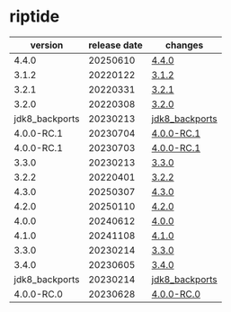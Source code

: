 # riptide	


|version|release date|changes|
|---|---|---|
|4.4.0|20250610|[4.4.0](./4.4.0-20250610.md)|
|3.1.2|20220122|[3.1.2](./3.1.2-20220122.md)|
|3.2.1|20220331|[3.2.1](./3.2.1-20220331.md)|
|3.2.0|20220308|[3.2.0](./3.2.0-20220308.md)|
|jdk8_backports|20230213|[jdk8_backports](./jdk8_backports-20230213.md)|
|4.0.0-RC.1|20230704|[4.0.0-RC.1](./4.0.0-RC.1-20230704.md)|
|4.0.0-RC.1|20230703|[4.0.0-RC.1](./4.0.0-RC.1-20230703.md)|
|3.3.0|20230213|[3.3.0](./3.3.0-20230213.md)|
|3.2.2|20220401|[3.2.2](./3.2.2-20220401.md)|
|4.3.0|20250307|[4.3.0](./4.3.0-20250307.md)|
|4.2.0|20250110|[4.2.0](./4.2.0-20250110.md)|
|4.0.0|20240612|[4.0.0](./4.0.0-20240612.md)|
|4.1.0|20241108|[4.1.0](./4.1.0-20241108.md)|
|3.3.0|20230214|[3.3.0](./3.3.0-20230214.md)|
|3.4.0|20230605|[3.4.0](./3.4.0-20230605.md)|
|jdk8_backports|20230214|[jdk8_backports](./jdk8_backports-20230214.md)|
|4.0.0-RC.0|20230628|[4.0.0-RC.0](./4.0.0-RC.0-20230628.md)|
